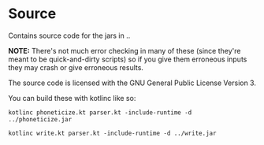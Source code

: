 # Source
Contains source code for the jars in ..

**NOTE:** There's not much error checking in many of these (since they're meant to be quick-and-dirty scripts) so if you give them erroneous inputs they may crash or give erroneous results.

The source code is licensed with the GNU General Public License Version 3.

You can build these with kotlinc like so:

`kotlinc phoneticize.kt parser.kt -include-runtime -d ../phoneticize.jar`

`kotlinc write.kt parser.kt -include-runtime -d ../write.jar`
